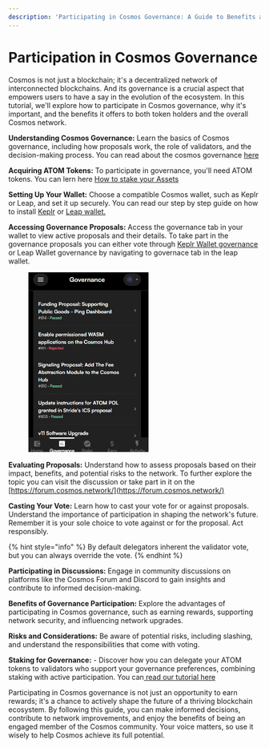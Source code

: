 ```yaml
---
description: 'Participating in Cosmos Governance: A Guide to Benefits and Impact'
---
```


# Participation in Cosmos Governance

Cosmos is not just a blockchain; it's a decentralized network of interconnected blockchains. And its governance is a crucial aspect that empowers users to have a say in the evolution of the ecosystem. In this tutorial, we'll explore how to participate in Cosmos governance, why it's important, and the benefits it offers to both token holders and the overall Cosmos network.

**Understanding Cosmos Governance:** Learn the basics of Cosmos governance, including how proposals work, the role of validators, and the decision-making process. You can read about the cosmos governance [here](cosmos-governance.md)&#x20;

&#x20;**Acquiring ATOM Tokens:** To participate in governance, you'll need ATOM tokens. You can lern here [How to stake your Assets ](../creating-and-securing-your-cosmos-wallet/staking-your-asset-via-keplr-wallet.md)

**Setting Up Your Wallet:** Choose a compatible Cosmos wallet, such as Keplr or Leap, and set it up securely. You can read our step by step guide on how to install [Keplr](../creating-and-securing-your-cosmos-wallet/keplr.md) or [Leap wallet.](../creating-and-securing-your-cosmos-wallet/leap.md)&#x20;

**Accessing Governance Proposals:** Access the governance tab in your wallet to view active proposals and their details. To take part in the governance proposals you can either vote through [Keplr Wallet governance](https://wallet.keplr.app/?tab=active-proposals) or Leap Wallet governance by navigating to governace tab in the leap wallet.&#x20;

<figure><img src="../../../.gitbook/assets/image.png" alt="" width="240"><figcaption></figcaption></figure>

**Evaluating Proposals:** Understand how to assess proposals based on their impact, benefits, and potential risks to the network. To further explore the topic you can visit the discussion or take part in it on the [https://forum.cosmos.network/](https://forum.cosmos.network/)

**Casting Your Vote:** Learn how to cast your vote for or against proposals. Understand the importance of participation in shaping the network's future. Remember it is your sole choice to vote against or for the proposal. Act responsibly. &#x20;

{% hint style="info" %}
By default delegators inherent the validator vote,  but you can always override the vote.
{% endhint %}

**Participating in Discussions:** Engage in community discussions on platforms like the Cosmos Forum and Discord to gain insights and contribute to informed decision-making.

**Benefits of Governance Participation:** Explore the advantages of participating in Cosmos governance, such as earning rewards, supporting network security, and influencing network upgrades.

**Risks and Considerations:** Be aware of potential risks, including slashing, and understand the responsibilities that come with voting.

**Staking for Governance:** - Discover how you can delegate your ATOM tokens to validators who support your governance preferences, combining staking with active participation. You can[ read our tutorial here ](../creating-and-securing-your-cosmos-wallet/staking-your-asset-via-keplr-wallet.md)

Participating in Cosmos governance is not just an opportunity to earn rewards; it's a chance to actively shape the future of a thriving blockchain ecosystem. By following this guide, you can make informed decisions, contribute to network improvements, and enjoy the benefits of being an engaged member of the Cosmos community. Your voice matters, so use it wisely to help Cosmos achieve its full potential.
